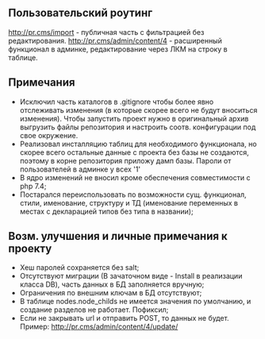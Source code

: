 ## Пользовательский роутинг
http://pr.cms/import - публичная часть с фильтрацией без редактирования.
http://pr.cms/admin/content/4 - расширенный функционал в админке, редактирование через ЛКМ на строку в таблице.

## Примечания

- Исключил часть каталогов в .gitignore чтобы более явно отслеживать изменения (в которые скорее всего не будут вноситься изменения). Чтобы запустить проект нужно в оригинальный архив выгрузить файлы репозитория и настроить соотв. конфигурации под свое окружение.
- Реализовал инсталляцию таблиц для необходимого функционала, но скорее всего остальные данные с проекта без базы не создаются, поэтому в корне репозитория приложу дамп базы. Пароли от пользователей в админке у всех '1'
- В ядро изменений не вносил кроме обеспечения совместимости с php 7.4;
- Постарался переиспользовать по возможности сущ. функционал, стили, именование, структуру и ТД (именование переменных в местах с декларацией типов без типа в названии);

## Возм. улучшения и личные примечания к проекту
- Хеш паролей сохраняется без salt;
- Отсутствуют миграции (В зачаточном виде - Install в реализации класса DB), часть данных в БД заполняется вручную;
- Ограничения по внешним ключам в БД отсутствуют;
- В таблице nodes.node_childs не имеется значения по умолчанию, и создание разделов не работает. Пофиксил;
- Если не закрывать url и отправить POST, то данных не будет. Пример: http://pr.cms/admin/content/4/update/